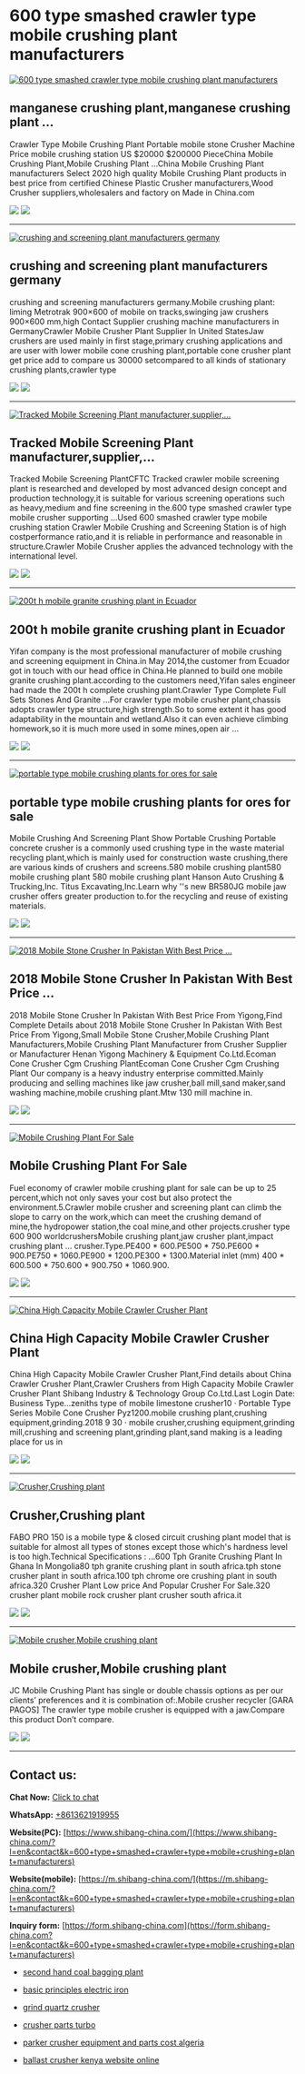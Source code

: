 # 600 type smashed crawler type mobile crushing plant manufacturers

<a href="https://swt.shibang-china.com/?l=en&img&k=600+type+smashed+crawler+type+mobile+crushing+plant+manufacturers" target="_blank">![600 type smashed crawler type mobile crushing plant manufacturers](http://static.shibang-china.com/all-800x300/54.jpg)</a>

## manganese crushing plant,manganese crushing plant …
Crawler Type Mobile Crushing Plant Portable mobile stone Crusher Machine Price mobile crushing station US $20000 $200000 PieceChina Mobile Crushing Plant,Mobile Crushing Plant …China Mobile Crushing Plant manufacturers Select 2020 high quality Mobile Crushing Plant products in best price from certified Chinese Plastic Crusher manufacturers,Wood Crusher suppliers,wholesalers and factory on Made in China.com


<a href="https://whatsapp.shibangsoft.com/WhatsApp.php" target="_blank" title="WhatsApp">![](http://static.shibang-china.com/icon/whatsapp.png)</a> <a href="https://swt.shibang-china.com/?l=en&icon&k=600+type+smashed+crawler+type+mobile+crushing+plant+manufacturers" target="_blank">![](http://static.shibang-china.com/icon/chat-en.png)</a>

---

<a href="https://swt.shibang-china.com/?l=en&img&k=600+type+smashed+crawler+type+mobile+crushing+plant+manufacturers" target="_blank">![crushing and screening plant manufacturers germany](http://static.shibang-china.com/all-800x300/643.jpg)</a>

## crushing and screening plant manufacturers germany
crushing and screening manufacturers germany.Mobile crushing plant: liming Metrotrak 900&#215;600 of mobile on tracks,swinging jaw crushers 900&#215;600 mm,high Contact Supplier crushing machine manufacturers in GermanyCrawler Mobile Crusher Plant Supplier In United StatesJaw crushers are used mainly in first stage,primary crushing applications and are user with lower mobile cone crushing plant,portable cone crusher plant get price add to compare us 30000 setcompared to all kinds of stationary crushing plants,crawler type


<a href="https://whatsapp.shibangsoft.com/WhatsApp.php" target="_blank" title="WhatsApp">![](http://static.shibang-china.com/icon/whatsapp.png)</a> <a href="https://swt.shibang-china.com/?l=en&icon&k=600+type+smashed+crawler+type+mobile+crushing+plant+manufacturers" target="_blank">![](http://static.shibang-china.com/icon/chat-en.png)</a>

---

<a href="https://swt.shibang-china.com/?l=en&img&k=600+type+smashed+crawler+type+mobile+crushing+plant+manufacturers" target="_blank">![Tracked Mobile Screening Plant manufacturer,supplier,…](http://static.shibang-china.com/all-800x300/1200.jpg)</a>

## Tracked Mobile Screening Plant manufacturer,supplier,…
Tracked Mobile Screening PlantCFTC Tracked crawler mobile screening plant is researched and developed by most advanced design concept and production technology,it is suitable for various screening operations such as heavy,medium and fine screening in the.600 type smashed crawler type mobile crusher supporting …Used 600 smashed crawler type mobile crushing station Crawler Mobile Crushing and Screening Station is of high costperformance ratio,and it is reliable in performance and reasonable in structure.Crawler Mobile Crusher applies the advanced technology with the international level.


<a href="https://whatsapp.shibangsoft.com/WhatsApp.php" target="_blank" title="WhatsApp">![](http://static.shibang-china.com/icon/whatsapp.png)</a> <a href="https://swt.shibang-china.com/?l=en&icon&k=600+type+smashed+crawler+type+mobile+crushing+plant+manufacturers" target="_blank">![](http://static.shibang-china.com/icon/chat-en.png)</a>

---

<a href="https://swt.shibang-china.com/?l=en&img&k=600+type+smashed+crawler+type+mobile+crushing+plant+manufacturers" target="_blank">![200t h mobile granite crushing plant in Ecuador](http://static.shibang-china.com/all-800x300/1332.jpg)</a>

## 200t h mobile granite crushing plant in Ecuador
Yifan company is the most professional manufacturer of mobile crushing and screening equipment in China.in May 2014,the customer from Ecuador got in touch with our head office in China.He planned to build one mobile granite crushing plant.according to the customers need,Yifan sales engineer had made the 200t h complete crushing plant.Crawler Type Complete Full Sets Stones And Granite …For crawler type mobile crusher plant,chassis adopts crawler type structure,high strength.So to some extent it has good adaptability in the mountain and wetland.Also it can even achieve climbing homework,so it is much more used in some mines,open air …


<a href="https://whatsapp.shibangsoft.com/WhatsApp.php" target="_blank" title="WhatsApp">![](http://static.shibang-china.com/icon/whatsapp.png)</a> <a href="https://swt.shibang-china.com/?l=en&icon&k=600+type+smashed+crawler+type+mobile+crushing+plant+manufacturers" target="_blank">![](http://static.shibang-china.com/icon/chat-en.png)</a>

---

<a href="https://swt.shibang-china.com/?l=en&img&k=600+type+smashed+crawler+type+mobile+crushing+plant+manufacturers" target="_blank">![portable type mobile crushing plants for ores for sale](http://static.shibang-china.com/all-800x300/278.jpg)</a>

## portable type mobile crushing plants for ores for sale
Mobile Crushing And Screening Plant Show Portable Crushing Portable concrete crusher is a commonly used crushing type in the waste material recycling plant,which is mainly used for construction waste crushing,there are various kinds of crushers and screens.580 mobile crushing plant580 mobile crushing plant 580 mobile crushing plant Hanson Auto Crushing &amp; Trucking,Inc. Titus Excavating,Inc.Learn why ''s new BR580JG mobile jaw crusher offers greater production to.for the recycling and reuse of existing materials.


<a href="https://whatsapp.shibangsoft.com/WhatsApp.php" target="_blank" title="WhatsApp">![](http://static.shibang-china.com/icon/whatsapp.png)</a> <a href="https://swt.shibang-china.com/?l=en&icon&k=600+type+smashed+crawler+type+mobile+crushing+plant+manufacturers" target="_blank">![](http://static.shibang-china.com/icon/chat-en.png)</a>

---

<a href="https://swt.shibang-china.com/?l=en&img&k=600+type+smashed+crawler+type+mobile+crushing+plant+manufacturers" target="_blank">![2018 Mobile Stone Crusher In Pakistan With Best Price …](http://static.shibang-china.com/all-800x300/1303.jpg)</a>

## 2018 Mobile Stone Crusher In Pakistan With Best Price …
2018 Mobile Stone Crusher In Pakistan With Best Price From Yigong,Find Complete Details about 2018 Mobile Stone Crusher In Pakistan With Best Price From Yigong,Small Mobile Stone Crusher,Mobile Crushing Plant Manufacturers,Mobile Crushing Plant Manufacturer from Crusher Supplier or Manufacturer Henan Yigong Machinery &amp; Equipment Co.Ltd.Ecoman Cone Crusher Cgm Crushing PlantEcoman Cone Crusher Cgm Crushing Plant Our company is a heavy industry enterprise committed.Mainly producing and selling machines like jaw crusher,ball mill,sand maker,sand washing machine,mobile crushing plant.Mtw 130 mill machine in.


<a href="https://whatsapp.shibangsoft.com/WhatsApp.php" target="_blank" title="WhatsApp">![](http://static.shibang-china.com/icon/whatsapp.png)</a> <a href="https://swt.shibang-china.com/?l=en&icon&k=600+type+smashed+crawler+type+mobile+crushing+plant+manufacturers" target="_blank">![](http://static.shibang-china.com/icon/chat-en.png)</a>

---

<a href="https://swt.shibang-china.com/?l=en&img&k=600+type+smashed+crawler+type+mobile+crushing+plant+manufacturers" target="_blank">![Mobile Crushing Plant For Sale](http://static.shibang-china.com/all-800x300/1075.jpg)</a>

## Mobile Crushing Plant For Sale
Fuel economy of crawler mobile crushing plant for sale can be up to 25 percent,which not only saves your cost but also protect the environment.5.Crawler mobile crusher and screening plant can climb the slope to carry on the work,which can meet the crushing demand of mine,the hydropower station,the coal mine,and other projects.crusher type 600 900 worldcrushersMobile crushing plant,jaw crusher plant,impact crushing plant … crusher.Type.PE400 * 600.PE500 * 750.PE600 * 900.PE750 * 1060.PE900 * 1200.PE300 * 1300.Material inlet (mm) 400 * 600.500 * 750.600 * 900.750 * 1060.900.


<a href="https://whatsapp.shibangsoft.com/WhatsApp.php" target="_blank" title="WhatsApp">![](http://static.shibang-china.com/icon/whatsapp.png)</a> <a href="https://swt.shibang-china.com/?l=en&icon&k=600+type+smashed+crawler+type+mobile+crushing+plant+manufacturers" target="_blank">![](http://static.shibang-china.com/icon/chat-en.png)</a>

---

<a href="https://swt.shibang-china.com/?l=en&img&k=600+type+smashed+crawler+type+mobile+crushing+plant+manufacturers" target="_blank">![China High Capacity Mobile Crawler Crusher Plant](http://static.shibang-china.com/all-800x300/30.jpg)</a>

## China High Capacity Mobile Crawler Crusher Plant
China High Capacity Mobile Crawler Crusher Plant,Find details about China Crawler Crusher Plant,Crawler Crushers from High Capacity Mobile Crawler Crusher Plant Shibang Industry &amp; Technology Group Co.Ltd.Last Login Date: Business Type…zeniths type of mobile limestone crusher10 &#183; Portable Type Series Mobile Cone Crusher Pyz1200.mobile crushing plant,crushing equipment,grinding.2018 9 30 &#183; mobile crusher,crushing equipment,grinding mill,crushing and screening plant,grinding plant,sand making is a leading place for us in


<a href="https://whatsapp.shibangsoft.com/WhatsApp.php" target="_blank" title="WhatsApp">![](http://static.shibang-china.com/icon/whatsapp.png)</a> <a href="https://swt.shibang-china.com/?l=en&icon&k=600+type+smashed+crawler+type+mobile+crushing+plant+manufacturers" target="_blank">![](http://static.shibang-china.com/icon/chat-en.png)</a>

---

<a href="https://swt.shibang-china.com/?l=en&img&k=600+type+smashed+crawler+type+mobile+crushing+plant+manufacturers" target="_blank">![Crusher,Crushing plant](http://static.shibang-china.com/all-800x300/1053.jpg)</a>

## Crusher,Crushing plant
FABO PRO 150 is a mobile type &amp; closed circuit crushing plant model that is suitable for almost all types of stones except those which's hardness level is too high.Technical Specifications : …600 Tph Granite Crushing Plant In Ghana In Mongolia80 tph granite crushing plant in south africa.tph stone crusher plant in south africa.100 tph chrome ore crushing plant in south africa.320 Crusher Plant Low price And Popular Crusher For Sale.320 crusher plant mobile rock crusher plant crusher south africa.it


<a href="https://whatsapp.shibangsoft.com/WhatsApp.php" target="_blank" title="WhatsApp">![](http://static.shibang-china.com/icon/whatsapp.png)</a> <a href="https://swt.shibang-china.com/?l=en&icon&k=600+type+smashed+crawler+type+mobile+crushing+plant+manufacturers" target="_blank">![](http://static.shibang-china.com/icon/chat-en.png)</a>

---

<a href="https://swt.shibang-china.com/?l=en&img&k=600+type+smashed+crawler+type+mobile+crushing+plant+manufacturers" target="_blank">![Mobile crusher,Mobile crushing plant](http://static.shibang-china.com/all-800x300/513.jpg)</a>

## Mobile crusher,Mobile crushing plant
JC Mobile Crushing Plant has single or double chassis options as per our clients’ preferences and it is combination of:.Mobile crusher recycler [GARA PAGOS] The crawler type mobile crusher is equipped with a jaw.Compare this product Don’t compare.

<a href="https://whatsapp.shibangsoft.com/WhatsApp.php" target="_blank" title="WhatsApp">![](http://static.shibang-china.com/icon/whatsapp.png)</a> <a href="https://swt.shibang-china.com/?l=en&icon&k=600+type+smashed+crawler+type+mobile+crushing+plant+manufacturers" target="_blank">![](http://static.shibang-china.com/icon/chat-en.png)</a>

---
## Contact us:

**Chat Now:** [Click to chat](https://swt.shibang-china.com?l=en&contact&k=600+type+smashed+crawler+type+mobile+crushing+plant+manufacturers)

**WhatsApp:**  [+8613621919955](https://whatsapp.shibangsoft.com/WhatsApp.php)

**Website(PC):** [https://www.shibang-china.com/](https://www.shibang-china.com/?l=en&contact&k=600+type+smashed+crawler+type+mobile+crushing+plant+manufacturers)

**Website(mobile):** [https://m.shibang-china.com/](https://m.shibang-china.com/?l=en&contact&k=600+type+smashed+crawler+type+mobile+crushing+plant+manufacturers)

**Inquiry form:** [https://form.shibang-china.com](https://form.shibang-china.com?l=en&contact&k=600+type+smashed+crawler+type+mobile+crushing+plant+manufacturers)

* [second hand coal bagging plant](../165/second%20hand%20coal%20bagging%20plant.md)

* [basic principles electric iron](../164/basic%20principles%20electric%20iron.md)

* [grind quartz crusher](../169/grind%20quartz%20crusher.md)

* [crusher parts turbo](../169/crusher%20parts%20turbo.md)

* [parker crusher equipment and parts cost algeria](../167/parker%20crusher%20equipment%20and%20parts%20cost%20algeria.md)

* [ballast crusher kenya website online](../170/ballast%20crusher%20kenya%20website%20online.md)